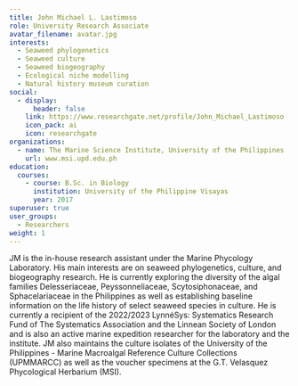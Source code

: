 ```yaml
---
title: John Michael L. Lastimoso
role: University Research Associate
avatar_filename: avatar.jpg
interests:
  - Seaweed phylogenetics
  - Seaweed culture
  - Seaweed biogeography
  - Ecological niche modelling
  - Natural history museum curation
social:
  - display:
      header: false
    link: https://www.researchgate.net/profile/John_Michael_Lastimoso
    icon_pack: ai
    icon: researchgate
organizations:
  - name: The Marine Science Institute, University of the Philippines
    url: www.msi.upd.edu.ph
education:
  courses:
    - course: B.Sc. in Biology
      institution: University of the Philippine Visayas
      year: 2017
superuser: true
user_groups:
  - Researchers
weight: 1
---
```

JM is the in-house research assistant under the Marine Phycology Laboratory. His main interests are on seaweed phylogenetics, culture, and biogeography research. He is currently exploring the diversity of the algal families Delesseriaceae, Peyssonneliaceae, Scytosiphonaceae, and Sphacelariaceae in the Philippines as well as establishing baseline information on the life history of select seaweed species in culture. He is currently a recipient of the 2022/2023 LynnéSys: Systematics Research Fund of The Systematics Association and the Linnean Society of London and is also an active marine expedition researcher for the laboratory and the institute. JM also maintains the culture isolates of the University of the Philippines - Marine Macroalgal Reference Culture Collections (UPMMARCC) as well as the voucher specimens at the G.T. Velasquez Phycological Herbarium (MSI).